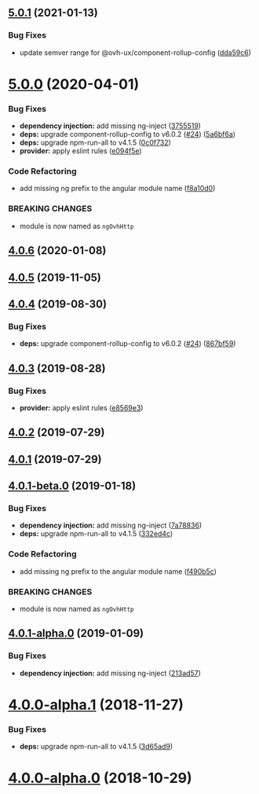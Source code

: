 ## [5.0.1](https://github.com/ovh/manager/compare/@ovh-ux/ng-ovh-http@5.0.0...@ovh-ux/ng-ovh-http@5.0.1) (2021-01-13)


### Bug Fixes

* update semver range for @ovh-ux/component-rollup-config ([dda59c6](https://github.com/ovh/manager/commit/dda59c6b71cb4ad9ab98f06a0bf995a7eb45a1d9))



# [5.0.0](https://github.com/ovh/manager/compare/@ovh-ux/ng-ovh-http@4.0.6...@ovh-ux/ng-ovh-http@5.0.0) (2020-04-01)


### Bug Fixes

* **dependency injection:** add missing ng-inject ([3755519](https://github.com/ovh/manager/commit/37555193b21f2b6c0472a8f5b583faeed3f49a43))
* **deps:** upgrade component-rollup-config to v6.0.2 ([#24](https://github.com/ovh/manager/issues/24)) ([5a6bf6a](https://github.com/ovh/manager/commit/5a6bf6ad5b4658fbb7ce77728153871c6aca99e8))
* **deps:** upgrade npm-run-all to v4.1.5 ([0c0f732](https://github.com/ovh/manager/commit/0c0f732311c124efb10890d2925c9c6ba23f8d02))
* **provider:** apply eslint rules ([e094f5e](https://github.com/ovh/manager/commit/e094f5ed5b032f72aa328cb8c2dab51f234a77e4))


### Code Refactoring

* add missing ng prefix to the angular module name ([f8a10d0](https://github.com/ovh/manager/commit/f8a10d0a9842b2b2979a65da221e3e8ab211cde6))


### BREAKING CHANGES

* module is now named as `ngOvhHttp`



## [4.0.6](https://github.com/ovh-ux/ng-ovh-http/compare/v4.0.5...v4.0.6) (2020-01-08)



## [4.0.5](https://github.com/ovh-ux/ng-ovh-http/compare/v4.0.4...v4.0.5) (2019-11-05)



## [4.0.4](https://github.com/ovh-ux/ng-ovh-http/compare/v4.0.3...v4.0.4) (2019-08-30)


### Bug Fixes

* **deps:** upgrade component-rollup-config to v6.0.2 ([#24](https://github.com/ovh-ux/ng-ovh-http/issues/24)) ([867bf59](https://github.com/ovh-ux/ng-ovh-http/commit/867bf59))



## [4.0.3](https://github.com/ovh-ux/ng-ovh-http/compare/v4.0.2...v4.0.3) (2019-08-28)


### Bug Fixes

* **provider:** apply eslint rules ([e8569e3](https://github.com/ovh-ux/ng-ovh-http/commit/e8569e3))



## [4.0.2](https://github.com/ovh-ux/ng-ovh-http/compare/v4.0.1...v4.0.2) (2019-07-29)



## [4.0.1](https://github.com/ovh-ux/ng-ovh-http/compare/v4.0.1-beta.0...v4.0.1) (2019-07-29)



## [4.0.1-beta.0](https://github.com/ovh-ux/ng-ovh-http/compare/v3.0.1...v4.0.1-beta.0) (2019-01-18)


### Bug Fixes

* **dependency injection:** add missing ng-inject ([7a78836](https://github.com/ovh-ux/ng-ovh-http/commit/7a78836))
* **deps:** upgrade npm-run-all to v4.1.5 ([332ed4c](https://github.com/ovh-ux/ng-ovh-http/commit/332ed4c))


### Code Refactoring

* add missing ng prefix to the angular module name ([f490b5c](https://github.com/ovh-ux/ng-ovh-http/commit/f490b5c))


### BREAKING CHANGES

* module is now named as `ngOvhHttp`



## [4.0.1-alpha.0](https://github.com/ovh-ux/ovh-angular-http/compare/v4.0.0-alpha.1...v4.0.1-alpha.0) (2019-01-09)


### Bug Fixes

* **dependency injection:** add missing ng-inject ([213ad57](https://github.com/ovh-ux/ovh-angular-http/commit/213ad57))



# [4.0.0-alpha.1](https://github.com/ovh-ux/ovh-angular-http/compare/v4.0.0-alpha.0...v4.0.0-alpha.1) (2018-11-27)


### Bug Fixes

* **deps:** upgrade npm-run-all to v4.1.5 ([3d65ad9](https://github.com/ovh-ux/ovh-angular-http/commit/3d65ad9))



<a name="4.0.0-alpha.0"></a>
# [4.0.0-alpha.0](https://github.com/ovh-ux/ovh-angular-http/compare/v3.0.1...v4.0.0-alpha.0) (2018-10-29)




